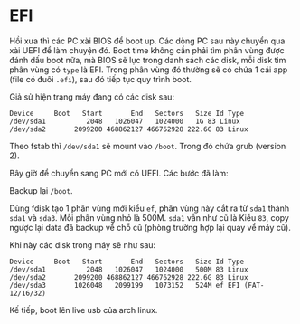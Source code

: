 # EFI

Hồi xưa thì các PC xài BIOS để boot up. Các dòng PC sau này chuyển qua xài UEFI để làm chuyện đó. Boot time không cần phải tìm phân vùng được đánh dấu boot nữa, mà BIOS sẽ lục trong danh sách các disk, mỗi disk tìm phân vùng có `type` là EFI. Trong phân vùng đó thường sẽ có chứa 1 cái app (file có đuôi `.efi`), sau đó tiếp tục quy trình boot.

Giả sử hiện trạng máy đang có các disk sau:

```
Device     Boot   Start       End   Sectors   Size Id Type
/dev/sda1          2048   1026047   1024000   1G 83 Linux
/dev/sda2       2099200 468862127 466762928 222.6G 83 Linux
```

Theo fstab thì `/dev/sda1` sẽ mount vào `/boot`. Trong đó chứa grub (version 2).

Bây giờ để chuyển sang PC mới có UEFI. Các bước đã làm:

Backup lại `/boot`.

Dùng fdisk tạo 1 phân vùng mới kiểu `ef`, phân vùng này cắt ra từ `sda1` thành `sda1` và `sda3`. Mỗi phân vùng nhỏ là 500M. `sda1` vẫn như cũ là Kiểu `83`, copy ngược lại data đã backup về chỗ cũ (phòng trường hợp lại quay về máy cũ).

Khi này các disk trong máy sẽ như sau:

```
Device     Boot   Start       End   Sectors   Size Id Type
/dev/sda1          2048   1026047   1024000   500M 83 Linux
/dev/sda2       2099200 468862127 466762928 222.6G 83 Linux
/dev/sda3       1026048   2099199   1073152   524M ef EFI (FAT-12/16/32)
```

Kế tiếp, boot lên live usb của arch linux.
